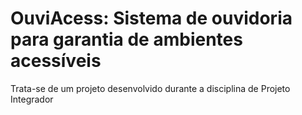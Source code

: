 # OuviAcess: Sistema de ouvidoria para garantia de ambientes acessíveis
Trata-se de um projeto desenvolvido durante a disciplina de Projeto Integrador
